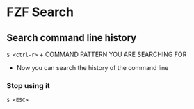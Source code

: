 # FZF Search
## Search command line history
`$ <ctrl-r>` + COMMAND PATTERN YOU ARE SEARCHING FOR

* Now you can search the history of the command line

### Stop using it
`$ <ESC>`
